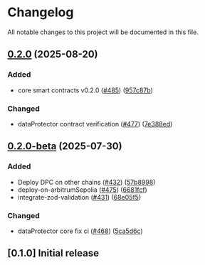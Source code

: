 # Changelog

All notable changes to this project will be documented in this file.

## [0.2.0](https://github.com/iExecBlockchainComputing/dataprotector-sdk/compare/core-smart-contracts-v0.2.0-beta...core-smart-contracts-v0.2.0) (2025-08-20)

### Added

* core smart contracts v0.2.0 ([#485](https://github.com/iExecBlockchainComputing/dataprotector-sdk/issues/485)) ([957c87b](https://github.com/iExecBlockchainComputing/dataprotector-sdk/commit/957c87b76a9a6a0e0ed1552d792443bdc0c61e44))

### Changed

* dataProtector contract verification ([#477](https://github.com/iExecBlockchainComputing/dataprotector-sdk/issues/477)) ([7e388ed](https://github.com/iExecBlockchainComputing/dataprotector-sdk/commit/7e388ed4fc6b4a10e08f91848bbe881b3c36dfd4))

## [0.2.0-beta](https://github.com/iExecBlockchainComputing/dataprotector-sdk/compare/hardhat-project-v0.1.0...hardhat-project-v0.2.0-beta) (2025-07-30)

### Added

* Deploy DPC on other chains ([#432](https://github.com/iExecBlockchainComputing/dataprotector-sdk/issues/432)) ([57b8998](https://github.com/iExecBlockchainComputing/dataprotector-sdk/commit/57b89983b804f1ecaffb623919ff609b5bb5d697))
* deploy-on-arbitrumSepolia ([#475](https://github.com/iExecBlockchainComputing/dataprotector-sdk/issues/475)) ([6681fcf](https://github.com/iExecBlockchainComputing/dataprotector-sdk/commit/6681fcf9d6ec34c9ab075a90caa96d347cc06f92))
* integrate-zod-validation ([#431](https://github.com/iExecBlockchainComputing/dataprotector-sdk/issues/431)) ([68e05f5](https://github.com/iExecBlockchainComputing/dataprotector-sdk/commit/68e05f525026530b5a8038b0eb54628ef5a2f55c))

### Changed

* dataProtector core fix ci ([#468](https://github.com/iExecBlockchainComputing/dataprotector-sdk/issues/468)) ([5ca5d6c](https://github.com/iExecBlockchainComputing/dataprotector-sdk/commit/5ca5d6c6b628f9deaddbdf2c29b4349b49cdea8d))

## [0.1.0] Initial release
